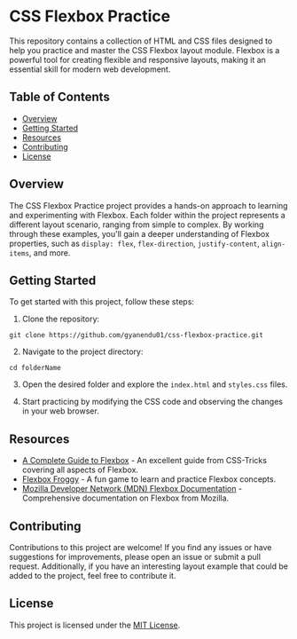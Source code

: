 # CSS Flexbox Practice

This repository contains a collection of HTML and CSS files designed to help you practice and master the CSS Flexbox layout module. Flexbox is a powerful tool for creating flexible and responsive layouts, making it an essential skill for modern web development.

## Table of Contents

- [Overview](#overview)
- [Getting Started](#getting-started)
- [Resources](#resources)
- [Contributing](#contributing)
- [License](#license)

## Overview

The CSS Flexbox Practice project provides a hands-on approach to learning and experimenting with Flexbox. Each folder within the project represents a different layout scenario, ranging from simple to complex. By working through these examples, you'll gain a deeper understanding of Flexbox properties, such as `display: flex`, `flex-direction`, `justify-content`, `align-items`, and more.

## Getting Started

To get started with this project, follow these steps:

1. Clone the repository:

```
git clone https://github.com/gyanendu01/css-flexbox-practice.git
```

2. Navigate to the project directory:

```
cd folderName
```

3. Open the desired folder and explore the `index.html` and `styles.css` files.

4. Start practicing by modifying the CSS code and observing the changes in your web browser.

## Resources

- [A Complete Guide to Flexbox](https://css-tricks.com/snippets/css/a-guide-to-flexbox/) - An excellent guide from CSS-Tricks covering all aspects of Flexbox.
- [Flexbox Froggy](https://flexboxfroggy.com/) - A fun game to learn and practice Flexbox concepts.
- [Mozilla Developer Network (MDN) Flexbox Documentation](https://developer.mozilla.org/en-US/docs/Web/CSS/CSS_Flexible_Box_Layout) - Comprehensive documentation on Flexbox from Mozilla.

## Contributing

Contributions to this project are welcome! If you find any issues or have suggestions for improvements, please open an issue or submit a pull request. Additionally, if you have an interesting layout example that could be added to the project, feel free to contribute it.

## License

This project is licensed under the [MIT License](LICENSE).
